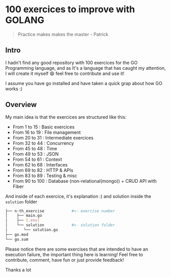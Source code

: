 # 100 exercices to improve with GOLANG

> Practice makes makes the master - Patrick

## Intro

I hadn't find any good repository with 100 exercices for the GO Programming language, and as It's a language that has caught my attention, I will create it myself :smile: feel free to contribute and use it! 

I assume you have go installed and have taken a quick grap about how GO works :) 
## Overview

My main idea is that the exercices are structured like this:

- From 1 to 15   : Basic exercices
- From 16 to 19  : File management
- From 20 to 31  : Intermediate exercices
- From 32 to 44  : Concurrency
- From 45 to 48  : Time
- From 49 to 53  : JSON
- From 54 to 61  : Context
- From 62 to 68  : Interfaces
- From 69 to 82  : HTTP & APIs
- From 83 to 89  : Testing & misc
- From 90 to 100 : Database (non-relational(mongo)) + CRUD API with Fiber


And inside of each exercice, it's explanation :) and solution inside the `solution` folder
```sh
├── n-th_exercise            #<- exercise number
│    ├── main.go
│    ├── [.env]
│    └── solution            #<- solution folder
│       └── solution.go      
├── go.mod
└── go.sum
```

Please notice there are some exercises that are intended to have an execution failure, the important thing here is learning!
Feel free to contribute, comment, have fun or just provide feedback!

Thanks a lot 
